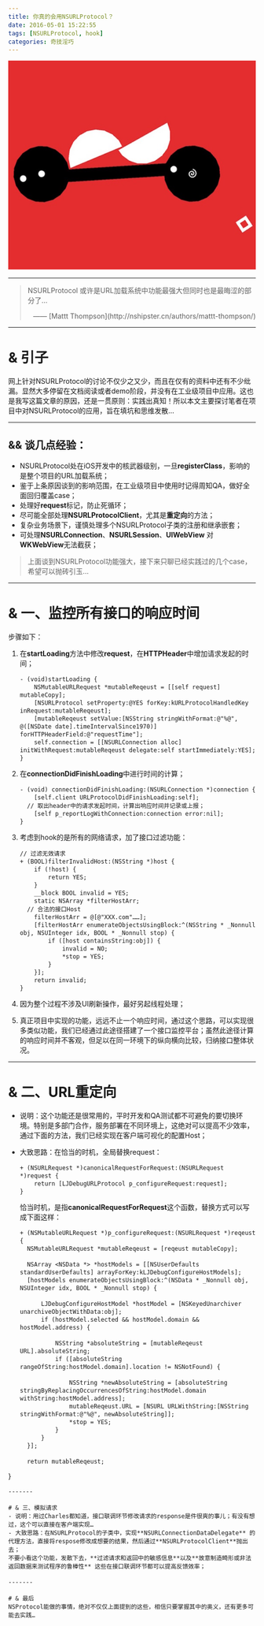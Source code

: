 ```yaml
---
title: 你真的会用NSURLProtocol？
date: 2016-05-01 15:22:55
tags: [NSURLProtocol, hook]
categories: 奇技淫巧
---
```


![题图来自最近玩的一个小游戏](/images/NSURLProtocol_p0.jpeg)

-------

> NSURLProtocol 或许是URL加载系统中功能最强大但同时也是最晦涩的部分了…
>
> <p align="right">—— [Mattt Thompson](http://nshipster.cn/authors/mattt-thompson/)</p>												

-------

# & 引子
网上针对NSURLProtocol的讨论不仅少之又少，而且在仅有的资料中还有不少纰漏。显然大多停留在文档阅读或者demo阶段，并没有在工业级项目中应用。这也是我写这篇文章的原因，还是一贯原则：实践出真知！所以本文主要探讨笔者在项目中对NSURLProtocol的应用，旨在填坑和思维发散…

-------

## && 谈几点经验：

- NSURLProtocol处在iOS开发中的核武器级别，一旦**registerClass**，影响的是整个项目的URL加载系统；
- 鉴于上条原因谈到的影响范围，在工业级项目中使用时记得周知QA，做好全面回归覆盖case；
- 处理好**request**标记，防止死循环；
- 尽可能全部处理**NSURLProtocolClient**，尤其是**重定向**的方法；
- 复杂业务场景下，谨慎处理多个NSURLProtocol子类的注册和继承嵌套；
- 可处理**NSURLConnection**、**NSURLSession**、**UIWebView** 对**WKWebView**无法截获；

> 上面谈到NSURLProtocol功能强大，接下来只聊已经实践过的几个case，希望可以抛砖引玉…

<!-- more -->

-------

# & 一、监控所有接口的响应时间
步骤如下：
1. 在**startLoading**方法中修改**request**，在**HTTPHeader**中增加请求发起的时间；

   ```objc
   - (void)startLoading {
       NSMutableURLRequest *mutableReqeust = [[self request] mutableCopy];
       [NSURLProtocol setProperty:@YES forKey:kURLProtocolHandledKey inRequest:mutableReqeust];
       [mutableReqeust setValue:[NSString stringWithFormat:@"%@", @([NSDate date].timeIntervalSince1970)] forHTTPHeaderField:@"requestTime"];
       self.connection = [[NSURLConnection alloc] initWithRequest:mutableReqeust delegate:self startImmediately:YES];
   }
   ```

2. 在**connectionDidFinishLoading**中进行时间的计算；
   ```objc
   - (void) connectionDidFinishLoading:(NSURLConnection *)connection {
       [self.client URLProtocolDidFinishLoading:self];
     // 取出header中的请求发起时间，计算出响应时间并记录或上报；
       [self p_reportLogWithConnection:connection error:nil];
   }
   ```

1. 考虑到hook的是所有的网络请求，加了接口过滤功能：
   ```objc
   // 过滤无效请求
   + (BOOL)filterInvalidHost:(NSString *)host {
       if (!host) {   
           return YES;
       }
       __block BOOL invalid = YES;
       static NSArray *filterHostArr;
     // 合法的接口Host
       filterHostArr = @[@"XXX.com"……];
       [filterHostArr enumerateObjectsUsingBlock:^(NSString * _Nonnull obj, NSUInteger idx, BOOL * _Nonnull stop) {
           if ([host containsString:obj]) {
               invalid = NO;
               *stop = YES;
           } 
       }];
       return invalid;
   }
   ```
2. 因为整个过程不涉及UI刷新操作，最好另起线程处理；
3. 真正项目中实现的功能，远远不止一个响应时间，通过这个思路，可以实现很多类似功能，我们已经通过此途径搭建了一个接口监控平台；虽然此途径计算的响应时间并不客观，但足以在同一环境下的纵向横向比较，归纳接口整体状况。

-------

# & 二、URL重定向
- 说明：这个功能还是很常用的，平时开发和QA测试都不可避免的要切换环境。特别是多部门合作，服务部署在不同环境上，这绝对可以提高不少效率，通过下面的方法，我们已经实现在客户端可视化的配置Host；

- 大致思路：在恰当的时机，全局替换request：

  ```objc
  + (NSURLRequest *)canonicalRequestForRequest:(NSURLRequest *)request {
      return [LJDebugURLProtocol p_configureRequest:request];
  }	
  ```

  ​恰当时机，是指**canonicalRequestForRequest**这个函数，替换方式可以写成下面这样：
  ```objc
  + (NSMutableURLRequest *)p_configureRequest:(NSURLRequest *)reqeust {
    NSMutableURLRequest *mutableReqeust = [reqeust mutableCopy];
    
    NSArray <NSData *> *hostModels = [[NSUserDefaults standardUserDefaults] arrayForKey:kLJDebugConfigureHostModels];
    [hostModels enumerateObjectsUsingBlock:^(NSData * _Nonnull obj, NSUInteger idx, BOOL * _Nonnull stop) {
        
        LJDebugConfigureHostModel *hostModel = [NSKeyedUnarchiver unarchiveObjectWithData:obj];
        if (hostModel.selected && hostModel.domain && hostModel.address) {
            
            NSString *absoluteString = [mutableReqeust URL].absoluteString;
            if ([absoluteString rangeOfString:hostModel.domain].location != NSNotFound) {
                
                NSString *newAbsoluteString = [absoluteString stringByReplacingOccurrencesOfString:hostModel.domain withString:hostModel.address];
                mutableReqeust.URL = [NSURL URLWithString:[NSString stringWithFormat:@"%@", newAbsoluteString]]; 
                *stop = YES;
            }
        }
    }];
    
    return mutableReqeust;
}
```
-------

# & 三、模拟请求
- 说明：用过Charles都知道，接口联调环节修改请求的response是件很爽的事儿；有没有想过，这个可以直接在客户端实现…
- 大致思路：在NSURLProtocol的子类中，实现**NSURLConnectionDataDelegate** 的代理方法，直接将respose修改成想要的结果，然后通过**NSURLProtocolClient**抛出去；
不要小看这个功能，发散下去，**过滤请求和返回中的敏感信息**以及**故意制造畸形或非法返回数据来测试程序的鲁棒性** 这些在接口联调环节都可以提高反馈效率；

-------

# & 最后
NSProtocol能做的事情，绝对不仅仅上面提到的这些，相信只要掌握其中的奥义，还有更多可能去实践…

